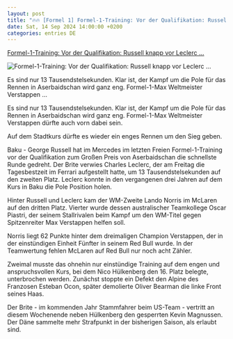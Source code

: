 ```yaml
---
layout: post
title: "🔥🔥 [Formel 1] Formel-1-Training: Vor der Qualifikation: Russell knapp vor Leclerc ..."
date: Sat, 14 Sep 2024 14:00:00 +0200
categories: entries DE
---
```

[Formel-1-Training: Vor der Qualifikation: Russell knapp vor Leclerc ...](https://www.mz.de/sport/sportmix/vor-der-qualifikation-russell-knapp-vor-leclerc-in-baku-3916205)

![Formel-1-Training: Vor der Qualifikation: Russell knapp vor Leclerc ...](https://bmg-images.forward-publishing.io/2024/09/14/ca5543cf-e56b-4cb1-aad4-b74dbfdfb585.jpeg?rect=0%2C107%2C2048%2C1152&w=1024)

Es sind nur 13 Tausendstelsekunden. Klar ist, der Kampf um die Pole für das Rennen in Aserbaidschan wird ganz eng. Formel-1-Max Weltmeister Verstappen ...

Es sind nur 13 Tausendstelsekunden. Klar ist, der Kampf um die Pole für das Rennen in Aserbaidschan wird ganz eng. Formel-1-Max Weltmeister Verstappen dürfte auch vorn dabei sein.

Auf dem Stadtkurs dürfte es wieder ein enges Rennen um den Sieg geben.

Baku - George Russell hat im Mercedes im letzten Freien Formel-1-Training vor der Qualifikation zum Großen Preis von Aserbaidschan die schnellste Runde gedreht. Der Brite verwies Charles Leclerc, der am Freitag die Tagesbestzeit im Ferrari aufgestellt hatte, um 13 Tausendstelsekunden auf den zweiten Platz. Leclerc konnte in den vergangenen drei Jahren auf dem Kurs in Baku die Pole Position holen.

Hinter Russell und Leclerc kam der WM-Zweite Lando Norris im McLaren auf den dritten Platz. Vierter wurde dessen australischer Teamkollege Oscar Piastri, der seinem Stallrivalen beim Kampf um den WM-Titel gegen Spitzenreiter Max Verstappen helfen soll.

Norris liegt 62 Punkte hinter dem dreimaligen Champion Verstappen, der in der einstündigen Einheit Fünfter in seinem Red Bull wurde. In der Teamwertung fehlen McLaren auf Red Bull nur noch acht Zähler.

Zweimal musste das ohnehin nur einstündige Training auf dem engen und anspruchsvollen Kurs, bei dem Nico Hülkenberg den 16. Platz belegte, unterbrochen werden. Zunächst stoppte ein Defekt den Alpine des Franzosen Esteban Ocon, später demolierte Oliver Bearman die linke Front seines Haas.

Der Brite - im kommenden Jahr Stammfahrer beim US-Team - vertritt an diesem Wochenende neben Hülkenberg den gesperrten Kevin Magnussen. Der Däne sammelte mehr Strafpunkt in der bisherigen Saison, als erlaubt sind.

